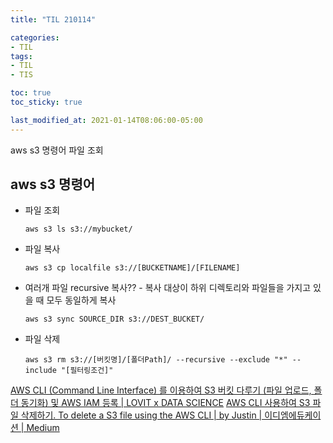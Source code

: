 ```yaml
---
title: "TIL 210114"

categories:
- TIL
tags:
- TIL
- TIS

toc: true
toc_sticky: true

last_modified_at: 2021-01-14T08:06:00-05:00
---
```

aws s3 명령어 파일 조회

## aws s3 명령어

* 파일 조회

      aws s3 ls s3://mybucket/
      
* 파일 복사
    
      aws s3 cp localfile s3://[BUCKETNAME]/[FILENAME]

* 여러개 파일 recursive 복사?? - 복사 대상이 하위 디렉토리와 파일들을 가지고 있을 때 모두 동일하게 복사

      aws s3 sync SOURCE_DIR s3://DEST_BUCKET/

* 파일 삭제

      aws s3 rm s3://[버킷명]/[폴더Path]/ --recursive --exclude "*" --include "[필터링조건]"

[AWS CLI (Command Line Interface) 를 이용하여 S3 버킷 다루기 (파일 업로드, 폴더 동기화) 및 AWS IAM 등록 \| LOVIT x DATA SCIENCE](https://lovit.github.io/aws/2019/01/30/aws_s3_iam_awscli/)
[AWS CLI 사용하여 S3 파일 삭제하기. To delete a S3 file using the AWS CLI \| by Justin \| 이디엠에듀케이션 \| Medium](https://medium.com/edmedu/aws-cli-%EC%82%AC%EC%9A%A9%ED%95%98%EC%97%AC-s3-%ED%8C%8C%EC%9D%BC-%EC%82%AD%EC%A0%9C%ED%95%98%EA%B8%B0-e62029429168)
